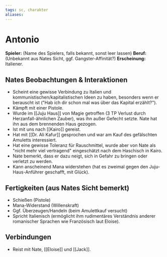 ```yaml
---
tags: sc, charakter
aliases:
---
```

# Antonio

**Spieler:** (Name des Spielers, falls bekannt, sonst leer lassen)
**Beruf:** (Unbekannt aus Nates Sicht, ggf. Gangster-Affinität?)
**Erscheinung:** Italiener.

## Nates Beobachtungen & Interaktionen
*   Scheint eine gewisse Verbindung zu Italien und kommunistischen/kapitalistischen Ideen zu haben, besonders wenn er berauscht ist ("Hab ich dir schon mal was über das Kapital erzählt?").
*   Kämpft mit einer Pistole.
*   Wurde im [[Juju Haus]] von Magie getroffen (3 TP Verlust durch Herzanfall-ähnlichen Zauber), was ihn außer Gefecht setzte. Nate hat ihn aus dem brennenden Haus gezogen.
*   Ist mit uns nach [[Kairo]] gereist.
*   Hat mit [[Dr. Ali Kafur]] gesprochen und war am Kauf des gefälschten Amuletts interessiert.
*   Hat eine gewisse Toleranz für Rauschmittel, wurde aber von Nate als "nicht mehr viel vertragend" eingeschätzt nach dem Haschisch in Kairo.
*   Nate bemerkt, dass er dazu neigt, sich in Gefahr zu bringen oder verletzt zu werden.
*   Kann anscheinend Mana widerstehen (hat es zweimal gegen den Juju-Haus-Anführer geschafft, mit Glück).

## Fertigkeiten (aus Nates Sicht bemerkt)
*   Schießen (Pistole)
*   Mana-Widerstand (Willenskraft)
*   Ggf. Überzeugen/Handeln (beim Amulettkauf versucht)
*   Spricht Italienisch (ermöglicht ihm rudimentäres Verständnis anderer romanischer Sprachen wie Französisch laut Eloise).

## Verbindungen
*   Reist mit Nate, [[Eloise]] und [[Jack]].